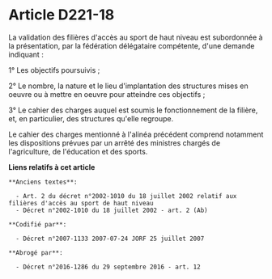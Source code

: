 # Article D221-18

La validation des filières d'accès au sport de haut niveau est subordonnée à la présentation, par la fédération délégataire
compétente, d'une demande indiquant :

1° Les objectifs poursuivis ;

2° Le nombre, la nature et le lieu d'implantation des structures mises en oeuvre ou à mettre en oeuvre pour atteindre ces
objectifs ;

3° Le cahier des charges auquel est soumis le fonctionnement de la filière, et, en particulier, des structures qu'elle
regroupe.

Le cahier des charges mentionné à l'alinéa précédent comprend notamment les dispositions prévues par un arrêté des ministres
chargés de l'agriculture, de l'éducation et des sports.

**Liens relatifs à cet article**

	**Anciens textes**:

	  - Art. 2 du décret n°2002-1010 du 18 juillet 2002 relatif aux filières d'accès au sport de haut niveau
	  - Décret n°2002-1010 du 18 juillet 2002 - art. 2 (Ab)

	**Codifié par**:

	  - Décret n°2007-1133 2007-07-24 JORF 25 juillet 2007

	**Abrogé par**:

	  - Décret n°2016-1286 du 29 septembre 2016 - art. 12

